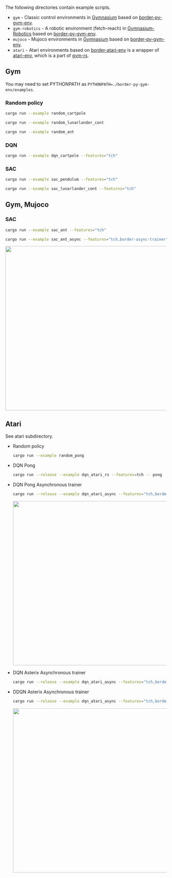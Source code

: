The following directories contain example scripts.

* `gym` - Classic control environments in [Gymnasium](https://gymnasium.farama.org) based on [border-py-gym-env](https://crates.io/crates/border-py-gym-env).
* `gym-robotics` - A robotic environment (fetch-reach) in [Gymnasium-Robotics](https://robotics.farama.org/) based on [border-py-gym-env](https://crates.io/crates/border-py-gym-env).
* `mujoco` - Mujoco environments in [Gymnasium](https://gymnasium.farama.org) based on [border-py-gym-env](https://crates.io/crates/border-py-gym-env).
* `atari` - Atari environments based on [border-atari-env](https://crates.io/crates/border-atari-env) is a wrapper of [atari-env](https://crates.io/crates/atari-env), which is a part of [gym-rs](https://crates.io/crates/gym-rs).

## Gym

You may need to set PYTHONPATH as `PYTHONPATH=./border-py-gym-env/examples`.

### Random policy

```bash
cargo run --example random_cartpole
```

```bash
cargo run --example random_lunarlander_cont
```

```bash
cargo run --example random_ant
```

### DQN

```bash
cargo run --example dqn_cartpole --features="tch"
```

### SAC

```bash
cargo run --example sac_pendulum --features="tch"
```

```bash
cargo run --example sac_lunarlander_cont --features="tch"
```

## Gym, Mujoco

### SAC

```bash
cargo run --example sac_ant --features="tch"
```

```bash
cargo run --example sac_ant_async --features="tch,border-async-trainer"
```

<img src="https://drive.google.com/uc?id=1yTTvfSursj1CfWaF0WyshQC3zghNxE6r" width="512">

<!-- ## PyBullet Env Ant-v0

* Training

  ```bash
  PYTHONPATH=./border-py-gym-env/examples cargo run --release --example sac_ant --features="tch"
  ```

* Evaluation

  ```bash
  PYTHONPATH=./border-py-gym-env/examples cargo run --example sac_ant --features="tch" -- --play=$./border/examples/model/sac_ant
  ```

* Evaluation with a pretrained model, downloaded from google drive

  ```bash
  PYTHONPATH=./border-py-gym-env/examples cargo run --example sac_ant --features="tch" -- --play-gdrive
  ```

  <img src="https://drive.google.com/uc?id=16TEKfby6twCP6PxYoSlBqzOPEwVk1o4Q" width="256"> -->

<!-- ## Atari (python gym)

### DQN

* Pong training, evaluation, evaluation with a pretrained model downloaded from google drive

  ```bash
  PYTHONPATH=./border-py-gym-env/examples cargo run --release --example dqn_atari --features="tch" -- PongNoFrameskip-v4
  ```

  ```bash
  PYTHONPATH=./border-py-gym-env/examples cargo run --release --example dqn_atari --features="tch" -- PongNoFrameskip-v4 --play ./examples/model/dqn_PongNoFrameskip-v4
  ```

  ```bash
  PYTHONPATH=./border-py-gym-env/examples cargo run --release --example dqn_atari --features="tch" -- PongNoFrameskip-v4 --play-gdrive
  ```

### IQN

* Evaluation with pretrained models

  ```bash
  PYTHONPATH=./border-py-gym-env/examples cargo run --example iqn_atari --features="tch" -- PongNoFrameskip-v4 --play-gdrive
  ```

  ```bash
  PYTHONPATH=./border-py-gym-env/examples cargo run --example iqn_atari --features="tch" -- SeaquestNoFrameskip-v4 --play-gdrive
  ``` -->

## Atari

See atari subdirectory.

* Random policy

  ```bash
  cargo run --example random_pong
  ```

* DQN Pong

  ```bash
  cargo run --release --example dqn_atari_rs --features=tch -- pong
  ```

* DQN Pong Asynchronous trainer

  ```bash
  cargo run --release --example dqn_atari_async --features="tch,border-async-trainer" -- pong
  ```

  <img src="https://drive.google.com/uc?id=1yC3ZWA96GJgNqkWtqgx7DK9_hRH2BlLe" width="512">

* DQN Asterix Asynchronous trainer

  ```bash
  cargo run --release --example dqn_atari_async --features="tch,border-async-trainer" -- asterix
  ```

* DDQN Asterix Asynchronous trainer

  ```bash
  cargo run --release --example dqn_atari_async --features="tch,border-async-trainer" -- asterix --ddqn
  ```

  <img src="https://drive.google.com/uc?id=1ZGiIksX7Ljn6oLp1hIqoYPPSc70hNEJ6" width="512">
